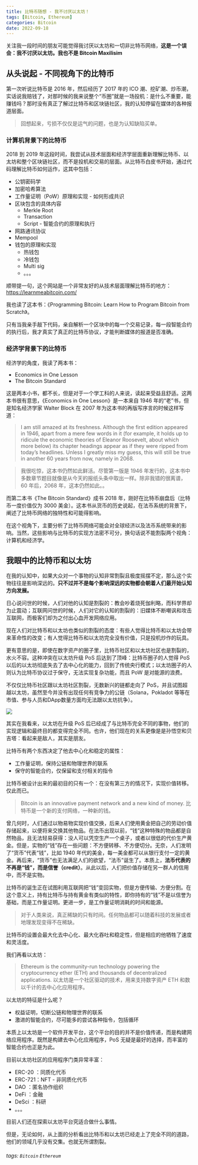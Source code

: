 ```yaml
---
title: 比特币随想 - 我不讨厌以太坊！
tags: [Bitcoin, Ethereum]
categories: Bitcoin
date: 2022-09-18
---
```


关注我一段时间的朋友可能觉得我讨厌以太坊和一切非比特币网络，**这是一个误会：我不讨厌以太坊。我也不是 Bitcoin Maxilisim**

## 从头说起 - 不同视角下的比特币

第一次听说比特币是 2016 年，然后经历了 2017 年的 ICO 潮、挖矿潮、炒币潮，实话说我赔钱了，对那时候的我来说整个“币圈”就是一场投机：是什么不重要，能赚钱吗？那时没有真正了解过比特币和区块链社区，我的认知停留在媒体的各种报道层面。

> 回想起来，亏损不仅仅是运气的问题，也是为认知缺陷买单。

### 计算机背景下的比特币

2018 到 2019 年这段时间，我尝试从技术层面和经济学层面重新理解比特币、以太坊和整个区块链社区，而不是投机和交易的层面。从比特币白皮书开始，通过代码理解比特币如何运作，这其中包括：

- 公钥密码学
- 加密哈希算法
- 工作量证明（PoW）原理和实现 - 如何形成共识
- 区块包含的具体内容
    - Merkle Root
    - Transaction
    - Script - 智能合约的原理和执行
- 网路通讯协议
- Mempool
- 钱包的原理和实现
    - 热钱包
    - 冷钱包
    - Multi sig
    - 。。。

顺带提一句，这个网站是一个非常友好的从技术层面理解比特币的地方：https://learnmeabitcoin.com/ 

我也读了这本书：《Programming Bitcoin: Learn How to Program Bitcoin from Scratch》。

只有当我亲手敲下代码，亲自解析一个区块中的每一个交易记录，每一段智能合约的执行后，我才真实了真正的比特币协议，才能判断媒体的报道是否准确。

### 经济学背景下的比特币

经济学的角度，我读了两本书：

- Economics in One Lesson
- The Bitcoin Standard

这是两本小书，都不长，但是对于一个学工科的人来说，读起来受益且舒适。这两本书很有意思，《Economics in One Lesson》是一本来自 1946 年的“老”书，但是知名经济学家 Walter Block 在 2007 年为这本书的再版写序言的时候这样写道：

> I am still amazed at its freshness. Although the first edition appeared in 1946, apart from a mere few words in it (for example, it holds up to ridicule the economic theories of Eleanor Roosevelt, about which more below) its chapter headings appear as if they were ripped from today’s headlines. Unless I greatly miss my guess, this will still be true in another 60 years from now, namely in 2068.

> 我很吃惊，这本书仍然如此鲜活。尽管第一版是 1946 年发行的，这本书中多数章节题目就像是从今天的报纸头条中取出一样。除非我错的很离谱，60 年后，2068 年，这本仍然如此。。

而第二本书《The Bitcoin Standard》成书 2018 年，刚好在比特币崩盘后（比特币一度价值仅为 3000 美金）。这本书从货币的历史说起，在法币系统的背景下，阐述了比特币网络的独特性和可能得影响。

在这个视角下，主要分析了比特币网络可能会对全球经济以及法币系统带来的影响。当然，这些影响与比特币的实现方法密不可分，换句话说不能割裂两个视角：计算机和经济学。

## 我眼中的比特币和以太坊

在我的认知中，如果大众对一个事物的认知非常割裂且极度摇摆不定，那么这个实物往往是影响深远的。**只不过并不是每个影响深远的实物都会朝着人们最开始认知方向发展。**

日心说问世的时候，人们对他的认知是割裂的：教会吵着烧死伽利略，而科学界却为止震动；互联网问世的时候，人们对它的认知的割裂的：旧媒体不断嘲讽和攻击互联网，而极客们却为之付出心血开发网络应用。

现在人们对比特币和以太坊也类似的割裂的态度：有些人觉得比特币和以太坊会带来革命性的改变；有人觉得比特币和以太坊完全没有价值，只是投机炒作的玩具。

更有意思的是，即使在数字资产的圈子里，比特币社区和以太坊社区也是割裂的，水火不容。这种冲突在以太坊升级 PoS 后达到了顶峰：比特币圈子的人觉得 PoS 以后的以太坊彻底失去了去中心化的能力，回到了传统央行模式；以太坊圈子的人则认为比特币协议过于保守，无法实现复杂功能，而且 PoW 是对能源的浪费。

不仅仅比特币社区跟以太坊社区割裂，无数新兴的链都走向了 PoS，并且试图超越以太坊，虽然至今并没有出现任何有竞争力的公链（Solana，Pokladot 等等在市值、参与人员和DApp数量方面均无法跟以太坊抗争）。

![](https://i.imgur.com/ukJBkZu.jpg)

其实在我看来，以太坊在升级 PoS 后已经成了与比特币完全不同的事物，他们的实现逻辑和最终目的都变得完全不同。也许，他们现在的关系更像是是孙悟空和贝吉塔：看起来是敌人，其实是朋友。

比特币有两个东西决定了他去中心化和稳定的属性：

- 工作量证明，保持公链和物理世界的联系
- 保守的智能合约，仅保留和支付相关的指令

比特币被设计出来的最初目的只有一个：在没有第三方的情况下，实现价值转移。仅此而已。

> Bitcoin is an innovative payment network and a new kind of money.
> 比特币是一个新的支付网络，一种新的钱。

曾几何时，人们通过以物易物实现价值交换，后来人们使用黄金把自己的劳动价值存储起来，以便将来交换其他物品。在法币出现以前，“钱”这种特殊的物品都是自然物品，且无法轻易获得：没人可以凭空生产一个桌子，或者以很低的代价生产黄金。但是，实物的“钱”存在一些问题：不方便转移、不方便切分。无奈，人们发明了“货币”代表“钱”，比如 1940 年代的美金，每一美金都可以从银行支付一定的黄金。再后来，“货币”也无法满足人们的欲望，“法币”诞生了。本质上，**法币代表的不再是“钱”，而是信誉（credit）**。从此以后，人们把价值存储在另一群人的信用中，而不是实物。

比特币的诞生正在试图利用互联网把“钱”变回实物，但是方便传输、方便分割。在这个意义上，持有比特币与持有黄金有类似的特性，即你持有的“钱”不是以信誉为基础，而是工作量证明。更进一步，是工作量证明消耗的时间和能源。

> 对于人类来说，真正稀缺的只有时间。任何物品都可以随着科技的发展或者地理发现变得不在稀缺。

比特币的设置会最大化去中心化、最大化吞吐和稳定性，但是相应的他牺牲了速度和灵活度。

我们再看以太坊：

> Ethereum is the community-run technology powering the cryptocurrency ether (ETH) and thousands of decentralized applications.
> 以太坊是一个社区驱动的技术，用来支持数字资产 ETH 和数以千计的去中心化应用程序。

以太坊的特征是什么呢？

- 权益证明，切断公链和物理世界的联系
- 激进的智能合约，尽可能多的尝试各种指令，包括循环

本质上以太坊是一个软件开发平台，这个平台的目的并不是价值传递，而是构建网络应用程序。既然是构建去中心化应用程序，PoS 无疑是最好的选择，而丰富的智能合约也正是为此。

目前以太坊社区的应用程序门类异常丰富：

- ERC-20 ：同质化代币
- ERC-721：NFT - 非同质化代币
- DAO    ：匿名协作组织
- DeFi   ：金融
- DeSci  ：科研
- 。。。

目前人们还在探索以太坊平台究适合做什么事情。

但是，无论如何，从上面的分析看出比特币和以太坊已经走上了完全不同的道路，他们的领域几乎没有交集。也就无所谓割裂。

###### tags: `Bitcoin` `Ethereum`